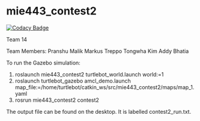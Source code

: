 # mie443_contest2
[![Codacy Badge](https://api.codacy.com/project/badge/Grade/19d57de434c640e79cf2addbd389d31b)](https://app.codacy.com/gh/addydontbelate/mie443_contest2?utm_source=github.com&utm_medium=referral&utm_content=addydontbelate/mie443_contest2&utm_campaign=Badge_Grade_Settings)


Team 14

Team Members:
Pranshu Malik
Markus Treppo
Tongwha Kim
Addy Bhatia

To run the Gazebo simulation:
1. roslaunch mie443_contest2 turtlebot_world.launch world:=1
2. roslaunch turtlebot_gazebo amcl_demo.launch map_file:=/home/turtlebot/catkin_ws/src/mie443_contest2/maps/map_1.yaml
3. rosrun mie443_contest2 contest2


The output file can be found on the desktop. It is labelled contest2_run.txt.
